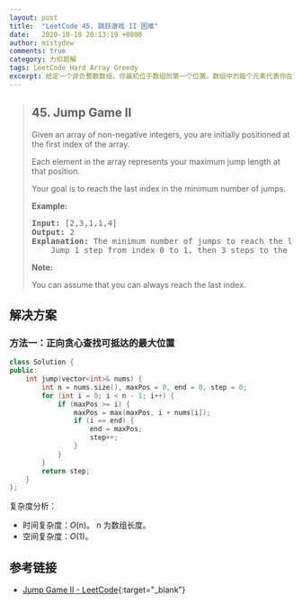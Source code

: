```yaml
---
layout: post
title:  "LeetCode 45. 跳跃游戏 II 困难"
date:   2020-10-10 20:13:19 +0800
author: mistydew
comments: true
category: 力扣题解
tags: LeetCode Hard Array Greedy
excerpt: 给定一个非负整数数组，你最初位于数组的第一个位置。数组中的每个元素代表你在该位置可以跳跃的最大长度。你的目标是使用最少的跳跃次数抵达数组的最后一个位置。
---
```

> ## 45. Jump Game II
> 
> Given an array of non-negative integers, you are initially positioned at the first index of the array.
> 
> Each element in the array represents your maximum jump length at that position.
> 
> Your goal is to reach the last index in the minimum number of jumps.
> 
> **Example:**
> 
> <pre>
> <strong>Input:</strong> [2,3,1,1,4]
> <strong>Output:</strong> 2
> <strong>Explanation:</strong> The minimum number of jumps to reach the last index is 2.
>     Jump 1 step from index 0 to 1, then 3 steps to the last index.
> </pre>
> 
> **Note:**
> 
> You can assume that you can always reach the last index.

## 解决方案

### 方法一：正向贪心查找可抵达的最大位置

```cpp
class Solution {
public:
    int jump(vector<int>& nums) {
        int n = nums.size(), maxPos = 0, end = 0, step = 0;
        for (int i = 0; i < n - 1; i++) {
            if (maxPos >= i) {
                maxPos = max(maxPos, i + nums[i]);
                if (i == end) {
                    end = maxPos;
                    step++;
                }
            }
        }
        return step;
    }
};
```

复杂度分析：
* 时间复杂度：*O*(n)。
  n 为数组长度。
* 空间复杂度：*O*(1)。

## 参考链接

* [Jump Game II - LeetCode](https://leetcode.com/problems/jump-game-ii/){:target="_blank"}
